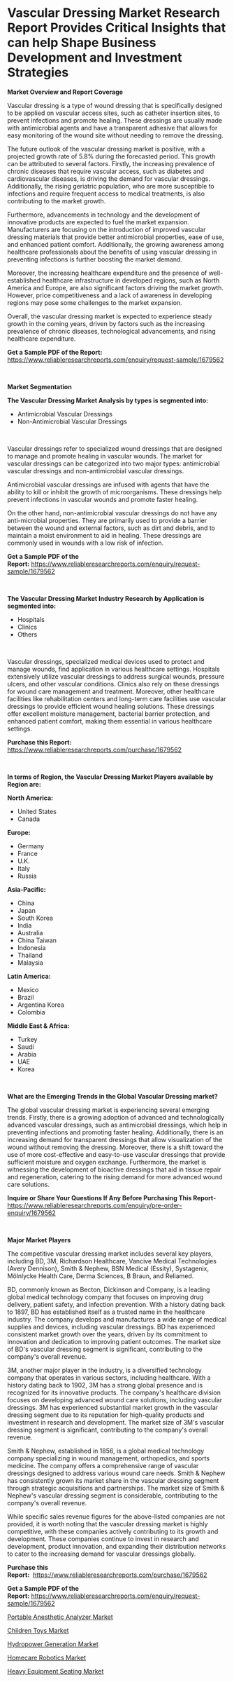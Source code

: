 <p><h1>Vascular Dressing Market Research Report Provides Critical Insights that can help Shape Business Development and Investment Strategies</h1></p><p><strong>Market Overview and Report Coverage</strong></p>
<p><p>Vascular dressing is a type of wound dressing that is specifically designed to be applied on vascular access sites, such as catheter insertion sites, to prevent infections and promote healing. These dressings are usually made with antimicrobial agents and have a transparent adhesive that allows for easy monitoring of the wound site without needing to remove the dressing.</p><p>The future outlook of the vascular dressing market is positive, with a projected growth rate of 5.8% during the forecasted period. This growth can be attributed to several factors. Firstly, the increasing prevalence of chronic diseases that require vascular access, such as diabetes and cardiovascular diseases, is driving the demand for vascular dressings. Additionally, the rising geriatric population, who are more susceptible to infections and require frequent access to medical treatments, is also contributing to the market growth.</p><p>Furthermore, advancements in technology and the development of innovative products are expected to fuel the market expansion. Manufacturers are focusing on the introduction of improved vascular dressing materials that provide better antimicrobial properties, ease of use, and enhanced patient comfort. Additionally, the growing awareness among healthcare professionals about the benefits of using vascular dressing in preventing infections is further boosting the market demand.</p><p>Moreover, the increasing healthcare expenditure and the presence of well-established healthcare infrastructure in developed regions, such as North America and Europe, are also significant factors driving the market growth. However, price competitiveness and a lack of awareness in developing regions may pose some challenges to the market expansion.</p><p>Overall, the vascular dressing market is expected to experience steady growth in the coming years, driven by factors such as the increasing prevalence of chronic diseases, technological advancements, and rising healthcare expenditure.</p></p>
<p><strong>Get a Sample PDF of the Report:</strong> <a href="https://www.reliableresearchreports.com/enquiry/request-sample/1679562">https://www.reliableresearchreports.com/enquiry/request-sample/1679562</a></p>
<p>&nbsp;</p>
<p><strong>Market Segmentation</strong></p>
<p><strong>The Vascular Dressing Market Analysis by types is segmented into:</strong></p>
<p><ul><li>Antimicrobial Vascular Dressings</li><li>Non-Antimicrobial Vascular Dressings</li></ul></p>
<p>&nbsp;</p>
<p><p>Vascular dressings refer to specialized wound dressings that are designed to manage and promote healing in vascular wounds. The market for vascular dressings can be categorized into two major types: antimicrobial vascular dressings and non-antimicrobial vascular dressings. </p><p>Antimicrobial vascular dressings are infused with agents that have the ability to kill or inhibit the growth of microorganisms. These dressings help prevent infections in vascular wounds and promote faster healing. </p><p>On the other hand, non-antimicrobial vascular dressings do not have any anti-microbial properties. They are primarily used to provide a barrier between the wound and external factors, such as dirt and debris, and to maintain a moist environment to aid in healing. These dressings are commonly used in wounds with a low risk of infection.</p></p>
<p><strong>Get a Sample PDF of the Report:</strong>&nbsp;<a href="https://www.reliableresearchreports.com/enquiry/request-sample/1679562">https://www.reliableresearchreports.com/enquiry/request-sample/1679562</a></p>
<p>&nbsp;</p>
<p><strong>The Vascular Dressing Market Industry Research by Application is segmented into:</strong></p>
<p><ul><li>Hospitals</li><li>Clinics</li><li>Others</li></ul></p>
<p>&nbsp;</p>
<p><p>Vascular dressings, specialized medical devices used to protect and manage wounds, find application in various healthcare settings. Hospitals extensively utilize vascular dressings to address surgical wounds, pressure ulcers, and other vascular conditions. Clinics also rely on these dressings for wound care management and treatment. Moreover, other healthcare facilities like rehabilitation centers and long-term care facilities use vascular dressings to provide efficient wound healing solutions. These dressings offer excellent moisture management, bacterial barrier protection, and enhanced patient comfort, making them essential in various healthcare settings.</p></p>
<p><strong>Purchase this Report:</strong>&nbsp; <a href="https://www.reliableresearchreports.com/purchase/1679562">https://www.reliableresearchreports.com/purchase/1679562</a></p>
<p>&nbsp;</p>
<p><strong>In terms of Region, the Vascular Dressing Market Players available by Region are:</strong></p>
<p>
    <p> <strong> North America: </strong>
        <ul>
            <li>United States</li>
            <li>Canada</li>
        </ul>
        </p> 
    <p> <strong> Europe: </strong>
        <ul>
            <li>Germany</li>
            <li>France</li>
            <li>U.K.</li>
            <li>Italy</li>
            <li>Russia</li>
        </ul>
        </p> 
    <p> <strong> Asia-Pacific: </strong>
        <ul>
            <li>China</li>
            <li>Japan</li>
            <li>South Korea</li>
            <li>India</li>
            <li>Australia</li>
            <li>China Taiwan</li>
            <li>Indonesia</li>
            <li>Thailand</li>
            <li>Malaysia</li>
        </ul>
        </p> 
    <p> <strong> Latin America: </strong>
        <ul>
            <li>Mexico</li>
            <li>Brazil</li>
            <li>Argentina Korea</li>
            <li>Colombia</li>
        </ul>
        </p> 
    <p> <strong> Middle East & Africa: </strong>
        <ul>
            <li>Turkey</li>
            <li>Saudi</li>
            <li>Arabia</li>
            <li>UAE</li>
            <li>Korea</li>
        </ul>
    </p>
    </p>
<p>&nbsp;</p>
<p><strong>What are the Emerging Trends in the Global Vascular Dressing market?</strong></p>
<p><p>The global vascular dressing market is experiencing several emerging trends. Firstly, there is a growing adoption of advanced and technologically advanced vascular dressings, such as antimicrobial dressings, which help in preventing infections and promoting faster healing. Additionally, there is an increasing demand for transparent dressings that allow visualization of the wound without removing the dressing. Moreover, there is a shift toward the use of more cost-effective and easy-to-use vascular dressings that provide sufficient moisture and oxygen exchange. Furthermore, the market is witnessing the development of bioactive dressings that aid in tissue repair and regeneration, catering to the rising demand for more advanced wound care solutions.</p></p>
<p><strong>Inquire or Share Your Questions If Any Before Purchasing This Report</strong>- <a href="https://www.reliableresearchreports.com/enquiry/pre-order-enquiry/1679562">https://www.reliableresearchreports.com/enquiry/pre-order-enquiry/1679562</a></p>
<p>&nbsp;</p>
<p><strong>Major Market Players</strong></p>
<p><p>The competitive vascular dressing market includes several key players, including BD, 3M, Richardson Healthcare, Vancive Medical Technologies (Avery Dennison), Smith & Nephew, BSN Medical (Essity), Systagenix, Mölnlycke Health Care, Derma Sciences, B Braun, and Reliamed.</p><p>BD, commonly known as Becton, Dickinson and Company, is a leading global medical technology company that focuses on improving drug delivery, patient safety, and infection prevention. With a history dating back to 1897, BD has established itself as a trusted name in the healthcare industry. The company develops and manufactures a wide range of medical supplies and devices, including vascular dressings. BD has experienced consistent market growth over the years, driven by its commitment to innovation and dedication to improving patient outcomes. The market size of BD's vascular dressing segment is significant, contributing to the company's overall revenue.</p><p>3M, another major player in the industry, is a diversified technology company that operates in various sectors, including healthcare. With a history dating back to 1902, 3M has a strong global presence and is recognized for its innovative products. The company's healthcare division focuses on developing advanced wound care solutions, including vascular dressings. 3M has experienced substantial market growth in the vascular dressing segment due to its reputation for high-quality products and investment in research and development. The market size of 3M's vascular dressing segment is significant, contributing to the company's overall revenue.</p><p>Smith & Nephew, established in 1856, is a global medical technology company specializing in wound management, orthopedics, and sports medicine. The company offers a comprehensive range of vascular dressings designed to address various wound care needs. Smith & Nephew has consistently grown its market share in the vascular dressing segment through strategic acquisitions and partnerships. The market size of Smith & Nephew's vascular dressing segment is considerable, contributing to the company's overall revenue.</p><p>While specific sales revenue figures for the above-listed companies are not provided, it is worth noting that the vascular dressing market is highly competitive, with these companies actively contributing to its growth and development. These companies continue to invest in research and development, product innovation, and expanding their distribution networks to cater to the increasing demand for vascular dressings globally.</p></p>
<p><strong>Purchase this Report:</strong>&nbsp;&nbsp;<a href="https://www.reliableresearchreports.com/purchase/1679562">https://www.reliableresearchreports.com/purchase/1679562</a></p>
<p></p>
<p><strong>Get a Sample PDF of the Report:</strong>&nbsp;<a href="https://www.reliableresearchreports.com/enquiry/request-sample/1679562">https://www.reliableresearchreports.com/enquiry/request-sample/1679562</a></p>
<p><p><a href="https://github.com/sofayahoo2023/Market-Research-Report-List-1/blob/main/portable-anesthetic-analyzer-market.md">Portable Anesthetic Analyzer Market</a></p><p><a href="https://medium.com/@lavernacole2023/children-toys-market-the-key-to-successful-business-strategy-forecast-till-2030-b0f467a60433">Children Toys Market</a></p><p><a href="https://github.com/vimar16th/Market-Research-Report-List-1/blob/main/hydropower-generation-market.md">Hydropower Generation Market</a></p><p><a href="https://www.linkedin.com/pulse/homecare-robotics-market-size-2023-2030-global-industrial-zeylc/">Homecare Robotics Market</a></p><p><a href="https://medium.com/@ebbaeffertz1951/heavy-equipment-seating-market-analysis-its-cagr-market-segmentation-and-global-industry-overview-5307d964096c">Heavy Equipment Seating Market</a></p></p>